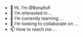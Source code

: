 - 👋 Hi, I’m @Bonafufi
- 👀 I’m interested in ...
- 🌱 I’m currently learning ...
- 💞️ I’m looking to collaborate on ...
- 📫 How to reach me ...

<!---
Bonafufi/Bonafufi is a ✨ special ✨ repository because its `README.md` (this file) appears on your GitHub profile.
You can click the Preview link to take a look at your changes.
--->
